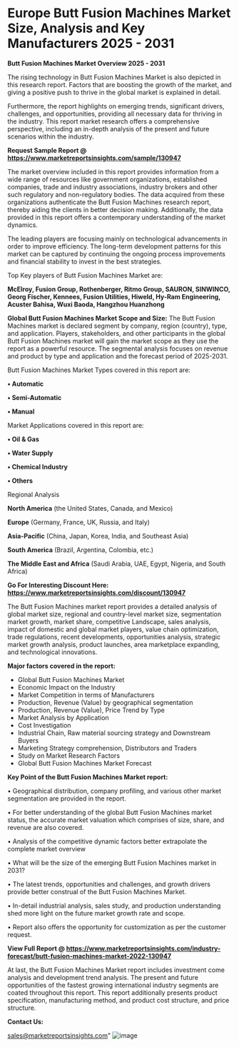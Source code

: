 # Europe Butt Fusion Machines Market Size, Analysis and Key Manufacturers 2025 - 2031

<Strong> Butt Fusion Machines Market Overview 2025 - 2031</strong>

The rising technology in Butt Fusion Machines Market is also depicted in this research report. Factors that are boosting the growth of the market, and giving a positive push to thrive in the global market is explained in detail.

Furthermore, the report highlights on emerging trends, significant drivers, challenges, and opportunities, providing all necessary data for thriving in the industry. This report market research offers a comprehensive perspective, including an in-depth analysis of the present and future scenarios within the industry.

<strong>Request Sample Report @ <a href=https://www.marketreportsinsights.com/sample/130947>https://www.marketreportsinsights.com/sample/130947</a></strong>

The market overview included in this report provides information from a wide range of resources like government organizations, established companies, trade and industry associations, industry brokers and other such regulatory and non-regulatory bodies. The data acquired from these organizations authenticate the Butt Fusion Machines research report, thereby aiding the clients in better decision making. Additionally, the data provided in this report offers a contemporary understanding of the market dynamics.

The leading players are focusing mainly on technological advancements in order to improve efficiency. The long-term development patterns for this market can be captured by continuing the ongoing process improvements and financial stability to invest in the best strategies.

Top Key players of Butt Fusion Machines Market are:

<strong>McElroy, Fusion Group, Rothenberger, Ritmo Group, SAURON, SINWINCO, Georg Fischer, Kennees, Fusion Utilities, Hiweld, Hy-Ram Engineering, Acuster Bahisa, Wuxi Baoda, Hangzhou Huanzhong</strong>

<strong><b>Global Butt Fusion Machines Market Scope and Size:</b></strong>
The Butt Fusion Machines market is declared segment by company, region (country), type, and application. Players, stakeholders, and other participants in the global Butt Fusion Machines market will gain the market scope as they use the report as a powerful resource. The segmental analysis focuses on revenue and product by type and application and the forecast period of 2025-2031.

Butt Fusion Machines Market Types covered in this report are:

<strong>• Automatic

• Semi-Automatic

• Manual</strong>

Market Applications covered in this report are:

<strong>• Oil & Gas

• Water Supply

• Chemical Industry

• Others</strong> 

Regional Analysis

<strong>North America</strong> (the United States, Canada, and Mexico)

<strong>Europe</strong> (Germany, France, UK, Russia, and Italy)

<strong>Asia-Pacific</strong> (China, Japan, Korea, India, and Southeast Asia)

<strong>South America</strong> (Brazil, Argentina, Colombia, etc.)

<strong>The Middle East and Africa</strong> (Saudi Arabia, UAE, Egypt, Nigeria, and South Africa)

<strong>Go For Interesting Discount Here: <a href=https://www.marketreportsinsights.com/discount/130947>https://www.marketreportsinsights.com/discount/130947</a></strong>

The Butt Fusion Machines market report provides a detailed analysis of global market size, regional and country-level market size, segmentation market growth, market share, competitive Landscape, sales analysis, impact of domestic and global market players, value chain optimization, trade regulations, recent developments, opportunities analysis, strategic market growth analysis, product launches, area marketplace expanding, and technological innovations.

<strong><b>Major factors covered in the report:</b></strong>
<ul>
  <li>Global Butt Fusion Machines Market </li>
  <li>Economic Impact on the Industry</li>
  <li>Market Competition in terms of Manufacturers</li>
  <li>Production, Revenue (Value) by geographical segmentation</li>
  <li>Production, Revenue (Value), Price Trend by Type</li>
  <li>Market Analysis by Application</li>
  <li>Cost Investigation</li>
  <li>Industrial Chain, Raw material sourcing strategy and Downstream Buyers</li>
  <li>Marketing Strategy comprehension, Distributors and Traders</li>
  <li>Study on Market Research Factors</li>
  <li>Global Butt Fusion Machines Market Forecast</li>
</ul>

<strong><b>Key Point of the Butt Fusion Machines Market report:</b></strong>

• Geographical distribution, company profiling, and various other market segmentation are provided in the report.

• For better understanding of the global Butt Fusion Machines market status, the accurate market valuation which comprises of size, share, and revenue are also covered.

• Analysis of the competitive dynamic factors better extrapolate the complete market overview

• What will be the size of the emerging Butt Fusion Machines market in 2031?

• The latest trends, opportunities and challenges, and growth drivers provide better construal of the Butt Fusion Machines Market.

• In-detail industrial analysis, sales study, and production understanding shed more light on the future market growth rate and scope.

• Report also offers the opportunity for customization as per the customer request.

<strong><b>View Full Report @ <a href=https://www.marketreportsinsights.com/industry-forecast/butt-fusion-machines-market-2022-130947>https://www.marketreportsinsights.com/industry-forecast/butt-fusion-machines-market-2022-130947</a></b></strong>


At last, the Butt Fusion Machines Market report includes investment come analysis and development trend analysis. The present and future opportunities of the fastest growing international industry segments are coated throughout this report. This report additionally presents product specification, manufacturing method, and product cost structure, and price structure.

<strong>Contact Us:</strong>

sales@marketreportsinsights.com"
![image](https://github.com/user-attachments/assets/cb31613c-573a-42e1-bd31-a9a70faa29ee)

